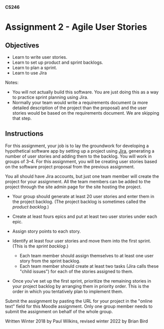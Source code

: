 **CS246**

# Assignment 2 - Agile User Stories

## Objectives

- Learn to write user stories.
- Learn to set up product and sprint backlogs.
- Learn to plan a sprint.
- Learn to use Jira

Notes: 

- You will not actually build this software. You are just doing this as a way to practice sprint planning using Jira.
- Normally your team would write a requirements document (a more detailed description of the project than the proposal) and the user stories would be based on the requirements document. We are skipping that step.

## Instructions

For this assignment, your job is to lay the groundwork for developing a hypothetical software app by setting up a project using [Jira](https://www.atlassian.com/software/jira), generating a number of user stories and adding them to the backlog. You will work in groups of 3&ndash;4. For this assignment, you will be creating user stories based on the software project proposal from the previous assignment.

You all should have Jira accounts, but just one team member will create the project for your assignment. All the team members can be added to the project through the site admin page for the site hosting the project.

- Your group should generate at least 20 user stories and enter them in the project backlog. (The project backlog is sometimes called the *product backlog*.)

- Create at least fours epics and put at least two user stories under each epic.
- Assign story points to each story.
- Identify at least four user stories and move them into the first sprint. (This is the *sprint backlog*.)
  - Each team member should assign themselves to at least one user story from the sprint backlog.
  - Each team member should create at least two tasks (Jira calls these "child issues") for each of the stories assigned to them.
- Once you’ve set up the first sprint, prioritize the remaining stories in your project backlog by arranging them in priority order. This is the order in which you tentatively plan to implement them.



Submit the assignment by pasting the URL for your project in the "online text" field for this Moodle assignment. Only one group member needs to submit the assignment on behalf of the whole group.



Written Winter 2018 by Paul Wilkins, revised winter 2022 by Brian Bird